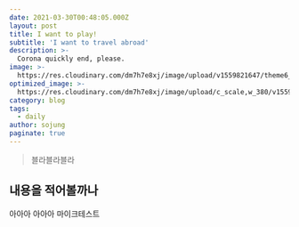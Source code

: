 ```yaml
---
date: 2021-03-30T00:48:05.000Z
layout: post
title: I want to play!
subtitle: 'I want to travel abroad'
description: >-
  Corona quickly end, please.
image: >-
  https://res.cloudinary.com/dm7h7e8xj/image/upload/v1559821647/theme6_qeeojf.jpg
optimized_image: >-
  https://res.cloudinary.com/dm7h7e8xj/image/upload/c_scale,w_380/v1559821647/theme6_qeeojf.jpg
category: blog
tags:
  - daily
author: sojung
paginate: true
---
```


> 블라블라블라


## 내용을 적어볼까나

아아아 
아아아 마이크테스트
